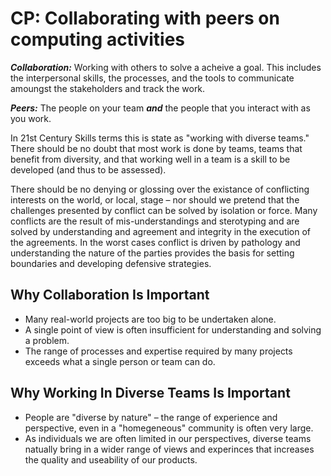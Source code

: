 # CP: **Collaborating with peers** on computing activities

***Collaboration:*** Working with others to solve a acheive a goal. This includes the interpersonal skills, the processes, and the tools to communicate amoungst the stakeholders and track the work.

***Peers:*** The people on your team ***and*** the people that you interact with as you work.

In 21st Century Skills terms this is state as "working with diverse teams." There should be no doubt that most work is done by teams, teams that benefit from diversity, and that working well in a team is a skill to be developed (and thus to be assessed).

There should be no denying or glossing over the existance of conflicting interests on the world, or local, stage – nor should we pretend that the challenges presented by conflict can be solved by isolation or force. Many conflicts are the result of mis-understandings and sterotyping and are solved by understanding and agreement and integrity in the execution of the agreements. In the worst cases conflict is driven by pathology and understanding the nature of the parties provides the basis for setting boundaries and developing defensive strategies.

## Why Collaboration Is Important
* Many real-world projects are too big to be undertaken alone.
* A single point of view is often insufficient for understanding and solving a problem.
* The range of processes and expertise required by many projects exceeds what a single person or team can do.

## Why Working In Diverse Teams Is Important
* People are "diverse by nature" – the range of experience and perspective, even in a "homegeneous" community is often very large.
* As individuals we are often limited in our perspectives, diverse teams natually bring in a wider range of views and experinces that increases the quality and useability of our products.

